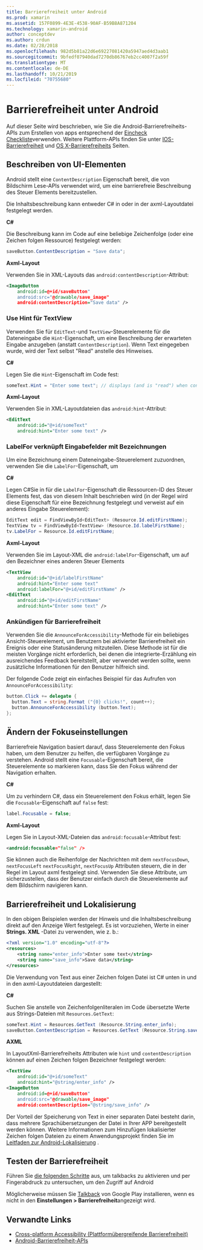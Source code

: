 ```yaml
---
title: Barrierefreiheit unter Android
ms.prod: xamarin
ms.assetid: 157F0899-4E3E-4538-90AF-B59B8A871204
ms.technology: xamarin-android
author: conceptdev
ms.author: crdun
ms.date: 02/28/2018
ms.openlocfilehash: 982d5b81a22d6e69227081420a5947aed4d3aab1
ms.sourcegitcommit: 9bfedf07940dad7270db86767eb2cc4007f2a59f
ms.translationtype: MT
ms.contentlocale: de-DE
ms.lasthandoff: 10/21/2019
ms.locfileid: "70755680"
---
```

# <a name="accessibility-on-android"></a>Barrierefreiheit unter Android

Auf dieser Seite wird beschrieben, wie Sie die Android-Barrierefreiheits-APIs zum Erstellen von apps entsprechend der [Eincheck Checkliste](~/cross-platform/app-fundamentals/accessibility.md)verwenden.
Weitere Plattform-APIs finden Sie unter [IOS-Barrierefreiheit](~/ios/app-fundamentals/accessibility.md) und [OS X-Barrierefreiheits](~/mac/app-fundamentals/accessibility.md) Seiten.

## <a name="describing-ui-elements"></a>Beschreiben von UI-Elementen

Android stellt eine `ContentDescription` Eigenschaft bereit, die von Bildschirm Lese-APIs verwendet wird, um eine barrierefreie Beschreibung des Steuer Elements bereitzustellen.

Die Inhaltsbeschreibung kann entweder C# in oder in der axml-Layoutdatei festgelegt werden.

**C#**

Die Beschreibung kann im Code auf eine beliebige Zeichenfolge (oder eine Zeichen folgen Ressource) festgelegt werden:

```csharp
saveButton.ContentDescription = "Save data";
```

**Axml-Layout**

Verwenden Sie in XML-Layouts das `android:contentDescription`-Attribut:

```xml
<ImageButton
    android:id=@+id/saveButton"
    android:src="@drawable/save_image"
    android:contentDescription="Save data" />
```

### <a name="use-hint-for-textview"></a>Use Hint für TextView

Verwenden Sie für `EditText`-und `TextView`-Steuerelemente für die Dateneingabe die `Hint`-Eigenschaft, um eine Beschreibung der erwarteten Eingabe anzugeben (anstatt `ContentDescription`).
Wenn Text eingegeben wurde, wird der Text selbst "Read" anstelle des Hinweises.

**C#**

Legen Sie die `Hint`-Eigenschaft im Code fest:

```csharp
someText.Hint = "Enter some text"; // displays (and is "read") when control is empty
```

**Axml-Layout**

Verwenden Sie in XML-Layoutdateien das `android:hint`-Attribut:

```xml
<EditText
    android:id="@+id/someText"
    android:hint="Enter some text" />
```

### <a name="labelfor-links-input-fields-with-labels"></a>LabelFor verknüpft Eingabefelder mit Bezeichnungen

Um eine Bezeichnung einem Dateneingabe-Steuerelement zuzuordnen, verwenden Sie die `LabelFor`-Eigenschaft, um

**C#**

Legen C#Sie in für die `LabelFor`-Eigenschaft die Ressourcen-ID des Steuer Elements fest, das von diesem Inhalt beschrieben wird (in der Regel wird diese Eigenschaft für eine Bezeichnung festgelegt und verweist auf ein anderes Eingabe Steuerelement):

```csharp
EditText edit = FindViewById<EditText> (Resource.Id.editFirstName);
TextView tv = FindViewById<TextView> (Resource.Id.labelFirstName);
tv.LabelFor = Resource.Id.editFirstName;
```

**Axml-Layout**

Verwenden Sie im Layout-XML die `android:labelFor`-Eigenschaft, um auf den Bezeichner eines anderen Steuer Elements

```xml
<TextView
    android:id="@+id/labelFirstName"
    android:hint="Enter some text"
    android:labelFor="@+id/editFirstName" />
<EditText
    android:id="@+id/editFirstName"
    android:hint="Enter some text" />
```

### <a name="announce-for-accessibility"></a>Ankündigen für Barrierefreiheit

Verwenden Sie die `AnnounceForAccessibility`-Methode für ein beliebiges Ansicht-Steuerelement, um Benutzern bei aktivierter Barrierefreiheit ein Ereignis oder eine Statusänderung mitzuteilen. Diese Methode ist für die meisten Vorgänge nicht erforderlich, bei denen die integrierte-Erzählung ein ausreichendes Feedback bereitstellt, aber verwendet werden sollte, wenn zusätzliche Informationen für den Benutzer hilfreich sind.

Der folgende Code zeigt ein einfaches Beispiel für das Aufrufen von `AnnounceForAccessibility`:

```csharp
button.Click += delegate {
  button.Text = string.Format ("{0} clicks!", count++);
  button.AnnounceForAccessibility (button.Text);
};
```

## <a name="changing-focus-settings"></a>Ändern der Fokuseinstellungen

Barrierefreie Navigation basiert darauf, dass Steuerelemente den Fokus haben, um dem Benutzer zu helfen, die verfügbaren Vorgänge zu verstehen. Android stellt eine `Focusable`-Eigenschaft bereit, die Steuerelemente so markieren kann, dass Sie den Fokus während der Navigation erhalten.

**C#**

Um zu verhindern C#, dass ein Steuerelement den Fokus erhält, legen Sie die `Focusable`-Eigenschaft auf `false` fest:

```csharp
label.Focusable = false;
```

**Axml-Layout**

Legen Sie in Layout-XML-Dateien das `android:focusable`-Attribut fest:

```xml
<android:focusable="false" />
```

Sie können auch die Reihenfolge der Nachrichten mit dem `nextFocusDown`, `nextFocusLeft` `nextFocusRight`, `nextFocusUp` Attributen steuern, die in der Regel im Layout axml festgelegt sind. Verwenden Sie diese Attribute, um sicherzustellen, dass der Benutzer einfach durch die Steuerelemente auf dem Bildschirm navigieren kann.

## <a name="accessibility-and-localization"></a>Barrierefreiheit und Lokalisierung

In den obigen Beispielen werden der Hinweis und die Inhaltsbeschreibung direkt auf den Anzeige Wert festgelegt. Es ist vorzuziehen, Werte in einer **Strings. XML** -Datei zu verwenden, wie z. b.:

```xml
<?xml version="1.0" encoding="utf-8"?>
<resources>
    <string name="enter_info">Enter some text</string>
    <string name="save_info">Save data</string>
</resources>
```

Die Verwendung von Text aus einer Zeichen folgen Datei ist C# unten in und in den axml-Layoutdateien dargestellt:

**C#**

Suchen Sie anstelle von Zeichenfolgenliteralen im Code übersetzte Werte aus Strings-Dateien mit `Resources.GetText`:

```csharp
someText.Hint = Resources.GetText (Resource.String.enter_info);
saveButton.ContentDescription = Resources.GetText (Resource.String.save_info);
```

**AXML**

In LayoutXml-Barrierefreiheits Attributen wie `hint` und `contentDescription` können auf einen Zeichen folgen Bezeichner festgelegt werden:

```xml
<TextView
    android:id="@+id/someText"
    android:hint="@string/enter_info" />
<ImageButton
    android:id=@+id/saveButton"
    android:src="@drawable/save_image"
    android:contentDescription="@string/save_info" />
```

Der Vorteil der Speicherung von Text in einer separaten Datei besteht darin, dass mehrere Sprachübersetzungen der Datei in Ihrer APP bereitgestellt werden können. Weitere Informationen zum Hinzufügen lokalisierter Zeichen folgen Dateien zu einem Anwendungsprojekt finden Sie im [Leitfaden zur Android-Lokalisierung](~/android/app-fundamentals/localization.md) .

## <a name="testing-accessibility"></a>Testen der Barrierefreiheit

Führen Sie [die folgenden Schritte](https://developer.android.com/training/accessibility/testing.html#how-to) aus, um talkbacks zu aktivieren und per Fingerabdruck zu untersuchen, um den Zugriff auf Android

Möglicherweise müssen Sie [Talkback](https://play.google.com/store/apps/details?id=com.google.android.marvin.talkback) von Google Play installieren, wenn es nicht in den **Einstellungen > Barrierefreiheit**angezeigt wird.

## <a name="related-links"></a>Verwandte Links

- [Cross-platform Accessibility (Plattformübergreifende Barrierefreiheit)](~/cross-platform/app-fundamentals/accessibility.md)
- [Android-Barrierefreiheit-APIs](https://developer.android.com/guide/topics/ui/accessibility/index.html)

